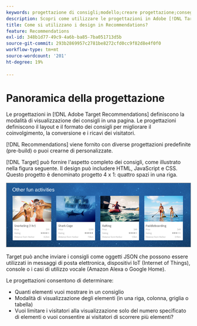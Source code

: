 ```yaml
---
keywords: progettazione di consigli;modello;creare progettazione;consegna;output
description: Scopri come utilizzare le progettazioni in Adobe [!DNL Target] Recommendations per definire la modalità di visualizzazione dei consigli in una pagina (1X4, 1X6, 2X2 e così via).
title: Come si utilizzano i design in Recommendations?
feature: Recommendations
exl-id: 348b1d77-49c9-4a6b-ba85-7ba051713d5b
source-git-commit: 293b2869957c2781be8272cfd0cc9f82d8e4f0f0
workflow-type: tm+mt
source-wordcount: '201'
ht-degree: 19%

---
```


# Panoramica della progettazione

Le progettazioni in [!DNL Adobe Target Recommendations] definiscono la modalità di visualizzazione dei consigli in una pagina. Le progettazioni definiscono il layout e il formato dei consigli per migliorare il coinvolgimento, la conversione e i ricavi dei visitatori.

[!DNL Recommendations] viene fornito con diverse progettazioni predefinite (pre-build) o puoi crearne di personalizzate.

[!DNL Target] può fornire l&#39;aspetto completo dei consigli, come illustrato nella figura seguente. Il design può includere HTML, JavaScript e CSS. Questo progetto è denominato progetto 4 x 1: quattro spazi in una riga.

![immagine velocity_example](assets/velocity_example.png)

Target può anche inviare i consigli come oggetti JSON che possono essere utilizzati in messaggi di posta elettronica, dispositivi IoT (Internet of Things), console o i casi di utilizzo vocale (Amazon Alexa o Google Home).

Le progettazioni consentono di determinare:

* Quanti elementi vuoi mostrare in un consiglio
* Modalità di visualizzazione degli elementi (in una riga, colonna, griglia o tabella)
* Vuoi limitare i visitatori alla visualizzazione solo del numero specificato di elementi o vuoi consentire ai visitatori di scorrere più elementi?
